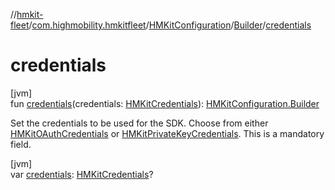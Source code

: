 //[hmkit-fleet](../../../../index.md)/[com.highmobility.hmkitfleet](../../index.md)/[HMKitConfiguration](../index.md)/[Builder](index.md)/[credentials](credentials.md)

# credentials

[jvm]\
fun [credentials](credentials.md)(credentials: [HMKitCredentials](../../-h-m-kit-credentials/index.md)): [HMKitConfiguration.Builder](index.md)

Set the credentials to be used for the SDK. Choose from either [HMKitOAuthCredentials](../../-h-m-kit-o-auth-credentials/index.md) or [HMKitPrivateKeyCredentials](../../-h-m-kit-private-key-credentials/index.md). This is a mandatory field.

[jvm]\
var [credentials](credentials.md): [HMKitCredentials](../../-h-m-kit-credentials/index.md)?
